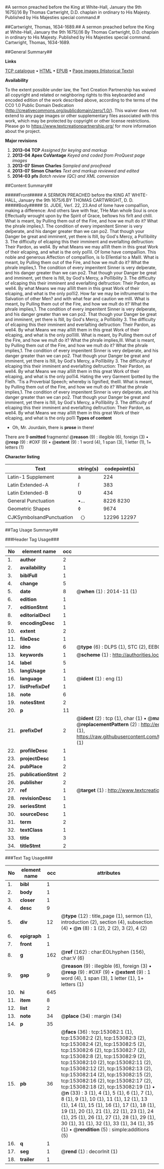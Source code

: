 #A sermon preached before the King at White-Hall, January the 9th 1675[/]6 By Thomas Cartwright, D.D. chaplain in ordinary to His Majesty. Published by His Majesties special command.#

##Cartwright, Thomas, 1634-1689.##
A sermon preached before the King at White-Hall, January the 9th 1675[/]6 By Thomas Cartwright, D.D. chaplain in ordinary to His Majesty. Published by His Majesties special command.
Cartwright, Thomas, 1634-1689.

##General Summary##

**Links**

[TCP catalogue](http://www.ota.ox.ac.uk/tcp/)  • 
[HTML](http://tei.it.ox.ac.uk/tcp/Texts-HTML/free/A80/A80865.html)  • 
[EPUB](http://tei.it.ox.ac.uk/tcp/Texts-EPUB/free/A80/A80865.epub) • 
[Page images (Historical Texts)](https://historicaltexts.jisc.ac.uk/eebo-99899406e)

**Availability**

To the extent possible under law, the Text Creation Partnership has waived all copyright and related or neighboring rights to this keyboarded and encoded edition of the work described above, according to the terms of the CC0 1.0 Public Domain Dedication (http://creativecommons.org/publicdomain/zero/1.0/). This waiver does not extend to any page images or other supplementary files associated with this work, which may be protected by copyright or other license restrictions. Please go to https://www.textcreationpartnership.org/ for more information about the project.

**Major revisions**

1. __2013-04__ __TCP__ *Assigned for keying and markup*
1. __2013-04__ __Apex CoVantage__ *Keyed and coded from ProQuest page images*
1. __2013-07__ __Simon Charles__ *Sampled and proofread*
1. __2013-07__ __Simon Charles__ *Text and markup reviewed and edited*
1. __2014-03__ __pfs__ *Batch review (QC) and XML conversion*

##Content Summary##

#####Front#####
A SERMON PREACHED before the KING AT WHITE-HALL, January the 9th 1675/6.BY THOMAS CARTWRIGHT, D. D. 
#####Body#####
St. JUDE, Verſ. 22, 23.And of ſome have compaſſion, making a difference: And others ſave with fear, THe Man whoſe Soul is once Effectually wrought upon by the Spirit of Grace, beſtows his firſt and chIII. What is meant, by Pulling them out of the Fire, and how we muſt do it? What the phraſe implies,1. The condition of every impenitent Sinner is very deſperate, and his danger greater than we can po2. That though your Danger be great and imminent, yet there is ſtill, by God's Mercy, a Poſſibility 3. The difficulty of eſcaping this their imminent and everlaſting deſtruction: Their Pardon, as well4. By what Means we may aſſiſt them in this great Work of their eſcaping, and what is the only poſſiI. Of ſome have compaſſion. This noble and generous Affection of compaſſion, is ſo Eſſential to a MaIII. What is meant, by Pulling them out of the Fire, and how we muſt do it? What the phraſe implies,1. The condition of every impenitent Sinner is very deſperate, and his danger greater than we can po2. That though your Danger be great and imminent, yet there is ſtill, by God's Mercy, a Poſſibility 3. The difficulty of eſcaping this their imminent and everlaſting deſtruction: Their Pardon, as well4. By what Means we may aſſiſt them in this great Work of their eſcaping, and what is the only poſſi2. How far we may be inſtrumental to the Salvation of other Men? and with what fear and caution we mIII. What is meant, by Pulling them out of the Fire, and how we muſt do it? What the phraſe implies,1. The condition of every impenitent Sinner is very deſperate, and his danger greater than we can po2. That though your Danger be great and imminent, yet there is ſtill, by God's Mercy, a Poſſibility 3. The difficulty of eſcaping this their imminent and everlaſting deſtruction: Their Pardon, as well4. By what Means we may aſſiſt them in this great Work of their eſcaping, and what is the only poſſiIII. What is meant, by Pulling them out of the Fire, and how we muſt do it? What the phraſe implies,III. What is meant, by Pulling them out of the Fire, and how we muſt do it? What the phraſe implies,1. The condition of every impenitent Sinner is very deſperate, and his danger greater than we can po2. That though your Danger be great and imminent, yet there is ſtill, by God's Mercy, a Poſſibility 3. The difficulty of eſcaping this their imminent and everlaſting deſtruction: Their Pardon, as well4. By what Means we may aſſiſt them in this great Work of their eſcaping, and what is the only poſſi4. Hating the very Garment ſpotted by the Fleſh. 'Tis a Proverbial Speech; whereby is ſignified, theIII. What is meant, by Pulling them out of the Fire, and how we muſt do it? What the phraſe implies,1. The condition of every impenitent Sinner is very deſperate, and his danger greater than we can po2. That though your Danger be great and imminent, yet there is ſtill, by God's Mercy, a Poſſibility 3. The difficulty of eſcaping this their imminent and everlaſting deſtruction: Their Pardon, as well4. By what Means we may aſſiſt them in this great Work of their eſcaping, and what is the only poſſi
**Types of content**

  * Oh, Mr. Jourdain, there is **prose** in there!

There are 9 **omitted** fragments! 
 @__reason__ (9) : illegible (6), foreign (3)  •  @__resp__ (9) : #OXF (9)  •  @__extent__ (9) : 1 word (4), 1 span (3), 1 letter (1), 1+ letters (1)

**Character listing**


|Text|string(s)|codepoint(s)|
|---|---|---|
|Latin-1 Supplement|à|224|
|Latin Extended-A|ſ|383|
|Latin Extended-B|Ʋ|434|
|General Punctuation|•…|8226 8230|
|Geometric Shapes|◊|9674|
|CJKSymbolsandPunctuation|〈〉|12296 12297|

##Tag Usage Summary##

###Header Tag Usage###

|No|element name|occ|attributes|
|---|---|---|---|
|1.|__author__|2||
|2.|__availability__|1||
|3.|__biblFull__|1||
|4.|__change__|5||
|5.|__date__|8| @__when__ (1) : 2014-11 (1)|
|6.|__edition__|1||
|7.|__editionStmt__|1||
|8.|__editorialDecl__|1||
|9.|__encodingDesc__|1||
|10.|__extent__|2||
|11.|__fileDesc__|1||
|12.|__idno__|6| @__type__ (6) : DLPS (1), STC (2), EEBO-CITATION (1), PROQUEST (1), VID (1)|
|13.|__keywords__|1| @__scheme__ (1) : http://authorities.loc.gov/ (1)|
|14.|__label__|5||
|15.|__langUsage__|1||
|16.|__language__|1| @__ident__ (1) : eng (1)|
|17.|__listPrefixDef__|1||
|18.|__note__|6||
|19.|__notesStmt__|2||
|20.|__p__|11||
|21.|__prefixDef__|2| @__ident__ (2) : tcp (1), char (1)  •  @__matchPattern__ (2) : ([0-9\-]+):([0-9IVX]+) (1), (.+) (1)  •  @__replacementPattern__ (2) : http://eebo.chadwyck.com/downloadtiff?vid=$1&page=$2 (1), https://raw.githubusercontent.com/textcreationpartnership/Texts/master/tcpchars.xml#$1 (1)|
|22.|__profileDesc__|1||
|23.|__projectDesc__|1||
|24.|__pubPlace__|2||
|25.|__publicationStmt__|2||
|26.|__publisher__|2||
|27.|__ref__|1| @__target__ (1) : http://www.textcreationpartnership.org/docs/. (1)|
|28.|__revisionDesc__|1||
|29.|__seriesStmt__|1||
|30.|__sourceDesc__|1||
|31.|__term__|2||
|32.|__textClass__|1||
|33.|__title__|3||
|34.|__titleStmt__|2||


###Text Tag Usage###

|No|element name|occ|attributes|
|---|---|---|---|
|1.|__bibl__|1||
|2.|__body__|1||
|3.|__closer__|1||
|4.|__desc__|9||
|5.|__div__|12| @__type__ (12) : title_page (1), sermon (1), introduction (2), section (4), subsection (4)  •  @__n__ (8) : 1 (2), 2 (2), 3 (2), 4 (2)|
|6.|__epigraph__|1||
|7.|__front__|1||
|8.|__g__|162| @__ref__ (162) : char:EOLhyphen (156), char:V (6)|
|9.|__gap__|9| @__reason__ (9) : illegible (6), foreign (3)  •  @__resp__ (9) : #OXF (9)  •  @__extent__ (9) : 1 word (4), 1 span (3), 1 letter (1), 1+ letters (1)|
|10.|__hi__|645||
|11.|__item__|8||
|12.|__list__|2||
|13.|__note__|34| @__place__ (34) : margin (34)|
|14.|__p__|35||
|15.|__pb__|36| @__facs__ (36) : tcp:153082:1 (1), tcp:153082:2 (2), tcp:153082:3 (2), tcp:153082:4 (2), tcp:153082:5 (2), tcp:153082:6 (2), tcp:153082:7 (2), tcp:153082:8 (2), tcp:153082:9 (2), tcp:153082:10 (2), tcp:153082:11 (2), tcp:153082:12 (2), tcp:153082:13 (2), tcp:153082:14 (2), tcp:153082:15 (2), tcp:153082:16 (2), tcp:153082:17 (2), tcp:153082:18 (2), tcp:153082:19 (1)  •  @__n__ (33) : 3 (1), 4 (1), 5 (1), 6 (1), 7 (1), 8 (1), 9 (1), 10 (1), 11 (1), 12 (1), 13 (1), 14 (1), 15 (1), 16 (1), 17 (1), 18 (1), 19 (1), 20 (1), 21 (1), 22 (1), 23 (1), 24 (1), 25 (1), 26 (1), 27 (1), 28 (1), 29 (1), 30 (1), 31 (1), 32 (1), 33 (1), 34 (1), 35 (1)  •  @__rendition__ (5) : simple:additions (5)|
|16.|__q__|1||
|17.|__seg__|1| @__rend__ (1) : decorInit (1)|
|18.|__trailer__|1||

